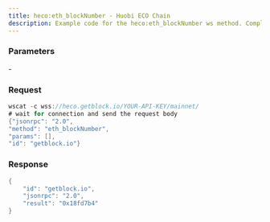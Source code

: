 ```yaml
---
title: heco:eth_blockNumber - Huobi ECO Chain
description: Example code for the heco:eth_blockNumber ws method. Сomplete guide on how to use heco:eth_blockNumber ws in GetBlock.io Web3 documentation.
---
```


### Parameters


\-

### Request

``` java
wscat -c wss://heco.getblock.io/YOUR-API-KEY/mainnet/ 
# wait for connection and send the request body 
{"jsonrpc": "2.0",
"method": "eth_blockNumber",
"params": [],
"id": "getblock.io"}
```

###  Response

``` java
{
    "id": "getblock.io",
    "jsonrpc": "2.0",
    "result": "0x18fd7b4"
}
```

